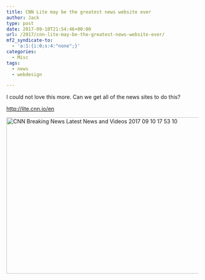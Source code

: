 ```yaml
---
title: CNN Lite may be the greatest news website ever
author: Jack
type: post
date: 2017-09-10T21:54:46+00:00
url: /2017/cnn-lite-may-be-the-greatest-news-website-ever/
mf2_syndicate-to:
  - 'a:1:{i:0;s:4:"none";}'
categories:
  - Misc
tags:
  - news
  - webdesign

---
```

I could not love this more. Can we get all of the news sites to do this?

<http://lite.cnn.io/en>

<img title="CNN - Breaking News, Latest News and Videos 2017-09-10 17-53-10.png" src="/wp-content/uploads/2017/09/CNN-Breaking-News-Latest-News-and-Videos-2017-09-10-17-53-10.png" alt="CNN Breaking News Latest News and Videos 2017 09 10 17 53 10" width="568" height="410" border="0" />